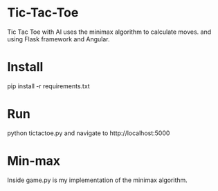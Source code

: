 # Tic-Tac-Toe
Tic Tac Toe with AI uses the minimax algorithm to calculate moves. and using Flask framework and Angular.
# Install
pip install -r requirements.txt
# Run
python tictactoe.py
and navigate to http://localhost:5000
# Min-max
Inside game.py is my implementation of the minimax algorithm.

